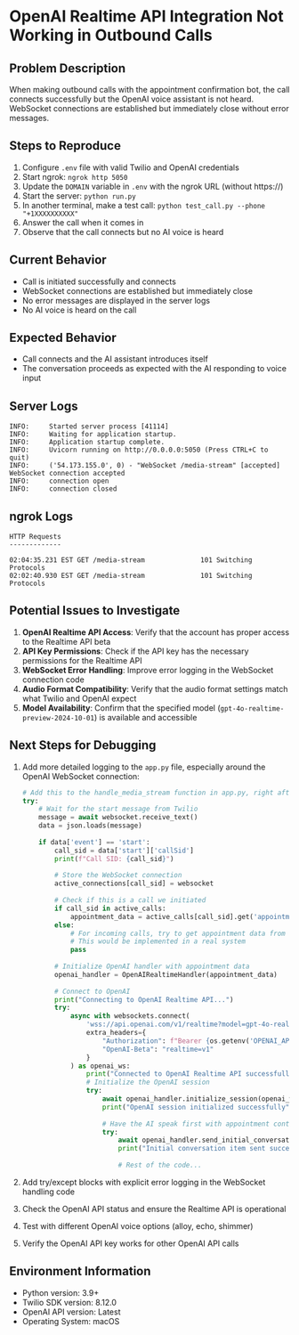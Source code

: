 # OpenAI Realtime API Integration Not Working in Outbound Calls

## Problem Description
When making outbound calls with the appointment confirmation bot, the call connects successfully but the OpenAI voice assistant is not heard. WebSocket connections are established but immediately close without error messages.

## Steps to Reproduce
1. Configure `.env` file with valid Twilio and OpenAI credentials
2. Start ngrok: `ngrok http 5050`
3. Update the `DOMAIN` variable in `.env` with the ngrok URL (without https://)
4. Start the server: `python run.py`
5. In another terminal, make a test call: `python test_call.py --phone "+1XXXXXXXXXX"`
6. Answer the call when it comes in
7. Observe that the call connects but no AI voice is heard

## Current Behavior
- Call is initiated successfully and connects
- WebSocket connections are established but immediately close
- No error messages are displayed in the server logs
- No AI voice is heard on the call

## Expected Behavior
- Call connects and the AI assistant introduces itself
- The conversation proceeds as expected with the AI responding to voice input

## Server Logs
```
INFO:     Started server process [41114]
INFO:     Waiting for application startup.
INFO:     Application startup complete.
INFO:     Uvicorn running on http://0.0.0.0:5050 (Press CTRL+C to quit)
INFO:     ('54.173.155.0', 0) - "WebSocket /media-stream" [accepted]
WebSocket connection accepted
INFO:     connection open
INFO:     connection closed
```

## ngrok Logs
```
HTTP Requests                                                                                            
-------------                                                                                            
                                                                                                         
02:04:35.231 EST GET /media-stream              101 Switching Protocols                                  
02:02:40.930 EST GET /media-stream              101 Switching Protocols 
```

## Potential Issues to Investigate
1. **OpenAI Realtime API Access**: Verify that the account has proper access to the Realtime API beta
2. **API Key Permissions**: Check if the API key has the necessary permissions for the Realtime API
3. **WebSocket Error Handling**: Improve error logging in the WebSocket connection code
4. **Audio Format Compatibility**: Verify that the audio format settings match what Twilio and OpenAI expect
5. **Model Availability**: Confirm that the specified model (`gpt-4o-realtime-preview-2024-10-01`) is available and accessible

## Next Steps for Debugging
1. Add more detailed logging to the `app.py` file, especially around the OpenAI WebSocket connection:
   ```python
   # Add this to the handle_media_stream function in app.py, right after the try block starts:
   try:
       # Wait for the start message from Twilio
       message = await websocket.receive_text()
       data = json.loads(message)
       
       if data['event'] == 'start':
           call_sid = data['start']['callSid']
           print(f"Call SID: {call_sid}")
           
           # Store the WebSocket connection
           active_connections[call_sid] = websocket
           
           # Check if this is a call we initiated
           if call_sid in active_calls:
               appointment_data = active_calls[call_sid].get('appointment_data')
           else:
               # For incoming calls, try to get appointment data from the caller's phone number
               # This would be implemented in a real system
               pass
           
           # Initialize OpenAI handler with appointment data
           openai_handler = OpenAIRealtimeHandler(appointment_data)
           
           # Connect to OpenAI
           print("Connecting to OpenAI Realtime API...")
           try:
               async with websockets.connect(
                   'wss://api.openai.com/v1/realtime?model=gpt-4o-realtime-preview-2024-10-01',
                   extra_headers={
                       "Authorization": f"Bearer {os.getenv('OPENAI_API_KEY')}",
                       "OpenAI-Beta": "realtime=v1"
                   }
               ) as openai_ws:
                   print("Connected to OpenAI Realtime API successfully")
                   # Initialize the OpenAI session
                   try:
                       await openai_handler.initialize_session(openai_ws)
                       print("OpenAI session initialized successfully")
                       
                       # Have the AI speak first with appointment context
                       try:
                           await openai_handler.send_initial_conversation_item(openai_ws)
                           print("Initial conversation item sent successfully")
                           
                           # Rest of the code...
   ```

2. Add try/except blocks with explicit error logging in the WebSocket handling code
3. Check the OpenAI API status and ensure the Realtime API is operational
4. Test with different OpenAI voice options (alloy, echo, shimmer)
5. Verify the OpenAI API key works for other OpenAI API calls

## Environment Information
- Python version: 3.9+
- Twilio SDK version: 8.12.0
- OpenAI API version: Latest
- Operating System: macOS
